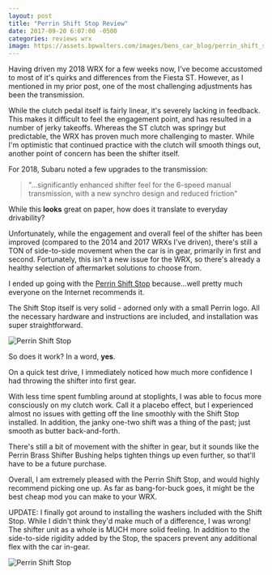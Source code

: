 ```yaml
---
layout: post
title: "Perrin Shift Stop Review"
date: 2017-09-20 6:07:00 -0500
categories: reviews wrx
image: https://assets.bpwalters.com/images/bens_car_blog/perrin_shift_stop.jpg
---
```


<span class="is-first-letter">H</span>aving driven my 2018 WRX for a few weeks now, I've become accustomed to most of it's quirks and differences from the Fiesta ST.  However, as I mentioned in my prior post, one of the most challenging adjustments has been the transmission.

While the clutch pedal itself is fairly linear, it's severely lacking in feedback.  This makes it difficult to feel the engagement point, and has resulted in a number of jerky takeoffs.  Whereas the ST clutch was springy but predictable, the WRX has proven much more challenging to master.  While I'm optimistic that continued practice with the clutch will smooth things out, another point of concern has been the shifter itself.

For 2018, Subaru noted a few upgrades to the transmission:

<blockquote>"...significantly enhanced shifter feel for the 6-speed manual transmission, with a new synchro design and reduced friction"</blockquote>

While this **looks** great on paper, how does it translate to everyday drivability?

Unfortunately, while the engagement and overall feel of the shifter has been improved (compared to the 2014 and 2017 WRXs I've driven), there's still a TON of side-to-side movement when the car is in gear, primarily in first and second.  Fortunately, this isn't a new issue for the WRX, so there's already a healthy selection of aftermarket solutions to choose from.

I ended up going with the [Perrin Shift Stop](http://amzn.to/2xSmzjw) because...well pretty much everyone on the Internet recommends it.

The Shift Stop itself is very solid - adorned only with a small Perrin logo.  All the necessary hardware and instructions are included, and installation was super straightforward.

![Perrin Shift Stop](https://assets.bpwalters.com/images/bens_car_blog/perrin_shift_stop.jpg)

So does it work?  In a word, **yes**.

On a quick test drive, I immediately noticed how much more confidence I had throwing the shifter into first gear.

With less time spent fumbling around at stoplights, I was able to focus more consciously on my clutch work.  Call it a placebo effect, but I experienced almost no issues with getting off the line smoothly with the Shift Stop installed.  In addition, the janky one-two shift was a thing of the past; just smooth as butter back-and-forth.

There's still a bit of movement with the shifter in gear, but it sounds like the Perrin Brass Shifter Bushing helps tighten things up even further, so that'll have to be a future purchase.

Overall, I am extremely pleased with the Perrin Shift Stop, and would highly recommend picking one up.  As far as bang-for-buck goes, it might be the best cheap mod you can make to your WRX.

UPDATE: I finally got around to installing the washers included with the Shift Stop.  While I didn't think they'd make much of a difference, I was wrong!  The shifter unit as a whole is MUCH more solid feeling.  In addition to the side-to-side rigidity added by the Stop, the spacers prevent any additional flex with the car in-gear.

![Perrin Shift Stop](https://assets.bpwalters.com/images/bens_car_blog/perrin_shift_stop_installed.jpg)